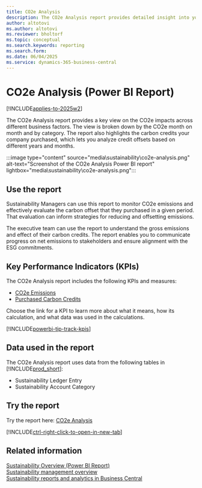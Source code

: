 ```yaml
---
title: CO2e Analysis
description: The CO2e Analysis report provides detailed insight into your CO2e emissions and how you're purchasing carbon credit.
author: altotovi
ms.author: altotovi
ms.reviewer: bholtorf
ms.topic: conceptual
ms.search.keywords: reporting
ms.search.form: 
ms.date: 06/04/2025
ms.service: dynamics-365-business-central
---
```


# CO2e Analysis (Power BI Report)

[!INCLUDE[applies-to-2025w2](includes/2025_releasewave1.md)]

The CO2e Analysis report provides a key view on the CO2e impacts across different business factors. The view is broken down by the CO2e month on month and by category. The report also highlights the carbon credits your company purchased, which lets you analyze credit offsets based on different years and months.

:::image type="content" source="media\sustainability\co2e-analysis.png" alt-text="Screenshot of the CO2e Analysis Power BI report" lightbox="media\sustainability\co2e-analysis.png":::

## Use the report

Sustainability Managers can use this report to monitor CO2e emissions and effectively evaluate the carbon offset that they purchased in a given period. That evaluation can inform strategies for reducing and offsetting emissions.

The executive team can use the report to understand the gross emissions and effect of their carbon credits. The report enables you to communicate progress on net emissions to stakeholders and ensure alignment with the ESG commitments.

## Key Performance Indicators (KPIs)

The CO2e Analysis report includes the following KPIs and measures:

- [CO2e Emissions](sustainability-powerbi-kpis.md#co2e-emissions)
- [Purchased Carbon Credits](sustainability-powerbi-kpis.md#purchased-carbon-credits)

Choose the link for a KPI to learn more about what it means, how its calculation, and what data was used in the calculations.

[!INCLUDE[powerbi-tip-track-kpis](includes/powerbi-tip-track-kpis.md)]

## Data used in the report

The CO2e Analysis report uses data from the following tables in [!INCLUDE[prod_short](includes/prod_short.md)]:

- Sustainability Ledger Entry
- Sustainability Account Category

## Try the report

Try the report here: [CO2e Analysis](https://businesscentral.dynamics.com?page=37089)

[!INCLUDE[ctrl-right-click-to-open-in-new-tab](includes/ctrl-right-click-to-open-in-new-tab.md)]

## Related information

[Sustainability Overview (Power BI Report)](sustainability-powerbi-sustainability-overview.md)  
[Sustainability management overview](finance-manage-sustainability.md)  
[Sustainability reports and analytics in Business Central](sustainability-reports.md)  